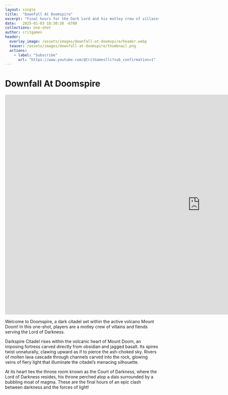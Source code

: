 ```yaml
---
layout: single
title:  "Downfall At Doomspire"
excerpt: "Final hours for the Dark Lord and his motley crew of villains as the forces of darkness and light clash. Liquid, hot magma at the heart of evil."
date:   2025-01-03 18:30:38 -0700
collections: one-shot
author: critgames
header:
  overlay_image: /assets/images/downfall-at-doomspire/header.webp
  teaser: /assets/images/downfall-at-doomspire/thumbnail.png
  actions:
    - label: "Subscribe"
      url: "https://www.youtube.com/@CritGamesllc?sub_confirmation=1"
---
```


# Downfall At Doomspire

<iframe width="1280" height="720" src="https://www.youtube.com/embed/S39bEEyadRk?si=oOcYhUL9PwqqxoXX" title="YouTube video player" frameborder="0" allow="accelerometer; autoplay; clipboard-write; encrypted-media; gyroscope; picture-in-picture; web-share" referrerpolicy="strict-origin-when-cross-origin" allowfullscreen></iframe>  
<!--div class="g-ytsubscribe" data-channelid="UCrVp_nuT4T1h8I5a-afwluA" data-layout="default" data-theme="dark" data-count="hidden"></div-->
<br>

Welcome to Doomspire, a dark citadel set within the active volcano Mount Doom! In this one-shot, players are a motley crew of villains and fiends serving the Lord of Darkness.

Darkspire Citadel rises within the volcanic heart of Mount Doom, an imposing fortress carved directly from obsidian and jagged basalt. Its spires twist unnaturally, clawing upward as if to pierce the ash-choked sky. Rivers of molten lava cascade through channels carved into the rock, glowing veins of fiery light that illuminate the citadel’s menacing silhouette.

At its heart lies the throne room known as the Court of Darkness, where the Lord of Darkness resides, his throne perched atop a dais surrounded by a bubbling moat of magma. These are the final hours of an epic clash between darkness and the forces of light!